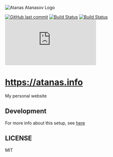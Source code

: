 ![Atanas Atanasov Logo](https://github.com/scriptex/atanas.info/blob/master/icons/icon-512x512.png)

[![GitHub last commit](https://img.shields.io/github/last-commit/scriptex/atanas.info.svg)](https://github.com/scriptex/atanas.info/commits/master)
[![Build Status](https://travis-ci.org/scriptex/atanas.info.svg?branch=master)](https://travis-ci.org/scriptex/atanas.info)
[![Build Status](https://circleci.com/gh/scriptex/atanas.info.svg?style=svg)](https://circleci.com/gh/scriptex/atanas.info)
[![Analytics](https://ga-beacon.appspot.com/UA-83446952-1/github.com/scriptex/atanas.info/README.md)](https://github.com/scriptex/atanas.info/)

# https://atanas.info

My personal website

## Development

For more info about this setup, see [here](https://github.com/scriptex/webpack-mpa)

## LICENSE

MIT

